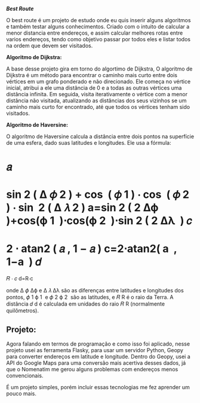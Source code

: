 ***Best Route***

O best route é um projeto de estudo onde eu quis inserir alguns algoritmos e também testar alguns conhecimentos. 
Criado com o intuito de calcular a menor distancia entre endereços, e assim calcular melhores rotas entre varios endereços, tendo como objetivo passar por todos eles
e listar todos na ordem que devem ser visitados. 

**Algoritmo de Dijkstra:**

A base desse projeto gira em torno do algortimo de Dijkstra, 
O algoritmo de Dijkstra é um método para encontrar o caminho mais curto entre dois vértices em um grafo ponderado e não direcionado. Ele começa no vértice inicial, atribui a ele uma distância de 0 e a todas as outras vértices uma distância infinita. Em seguida, visita iterativamente o vértice com a menor distância não visitada, atualizando as distâncias dos seus vizinhos se um caminho mais curto for encontrado, até que todos os vértices tenham sido visitados.

**Algoritmo de Haversine:**

O algoritmo de Haversine calcula a distância entre dois pontos na superfície de uma esfera, dado suas latitudes e longitudes. Ele usa a fórmula:

𝑎
=
sin
⁡
2
(
Δ
𝜙
2
)
+
cos
⁡
(
𝜙
1
)
⋅
cos
⁡
(
𝜙
2
)
⋅
sin
⁡
2
(
Δ
𝜆
2
)
a=sin 
2
 ( 
2
Δϕ
​
 )+cos(ϕ 
1
​
 )⋅cos(ϕ 
2
​
 )⋅sin 
2
 ( 
2
Δλ
​
 )
𝑐
=
2
⋅
atan2
(
𝑎
,
1
−
𝑎
)
c=2⋅atan2( 
a
​
 , 
1−a
​
 )
𝑑
=
𝑅
⋅
𝑐
d=R⋅c

onde 
Δ
𝜙
Δϕ e 
Δ
𝜆
Δλ são as diferenças entre latitudes e longitudes dos pontos, 
𝜙
1
ϕ 
1
​
  e 
𝜙
2
ϕ 
2
​
  são as latitudes, e 
𝑅
R é o raio da Terra. A distância 
𝑑
d é calculada em unidades do raio 
𝑅
R (normalmente quilômetros).

## Projeto:

Agora falando em termos de programação e como isso foi aplicado, nesse projeto usei as ferramenta Flasky, para usar um servidor Python, Geopy para converter endereços em latitude
e longitude. Dentro do Geopy, usei a API do Google Maps para uma conversão mais acertiva desses dados, já que o Nomenatim me gerou alguns problemas com endereços menos convencionais.

É um projeto simples, porém incluir essas tecnologias me fez aprender um pouco mais. 


